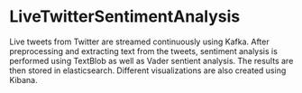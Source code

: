# LiveTwitterSentimentAnalysis

Live tweets from Twitter are streamed continuously using Kafka. After preprocessing and extracting text from the tweets, sentiment analysis is performed using TextBlob as well as Vader sentient analysis. The results are then stored in elasticsearch. Different visualizations are also created using Kibana.
